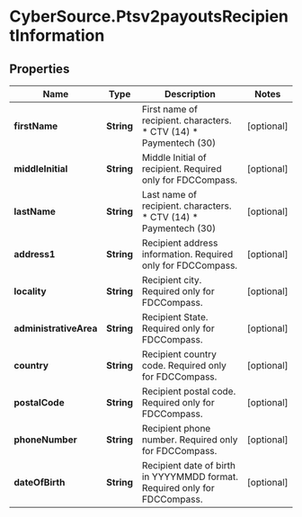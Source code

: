 # CyberSource.Ptsv2payoutsRecipientInformation

## Properties
Name | Type | Description | Notes
------------ | ------------- | ------------- | -------------
**firstName** | **String** | First name of recipient. characters. * CTV (14) * Paymentech (30)  | [optional] 
**middleInitial** | **String** | Middle Initial of recipient. Required only for FDCCompass.  | [optional] 
**lastName** | **String** | Last name of recipient. characters. * CTV (14) * Paymentech (30)  | [optional] 
**address1** | **String** | Recipient address information. Required only for FDCCompass. | [optional] 
**locality** | **String** | Recipient city. Required only for FDCCompass. | [optional] 
**administrativeArea** | **String** | Recipient State. Required only for FDCCompass. | [optional] 
**country** | **String** | Recipient country code. Required only for FDCCompass. | [optional] 
**postalCode** | **String** | Recipient postal code. Required only for FDCCompass. | [optional] 
**phoneNumber** | **String** | Recipient phone number. Required only for FDCCompass. | [optional] 
**dateOfBirth** | **String** | Recipient date of birth in YYYYMMDD format. Required only for FDCCompass. | [optional] 


